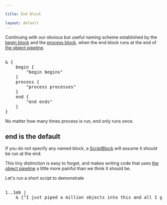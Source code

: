 ```yaml
---

title: End Block

layout: default
---
```


Continuing with our obvious but useful naming scheme established by the [begin block](/PowerShell/ScriptBlock/Begin-Block) and the [process block](/PowerShell/ScriptBlock/Process-Block), when the end block runs at the end of [the object pipeline](/PowerShell/Concepts/The-Object-Pipeline).

<pre><br/><span class='Magenta'>&</span>&nbsp;<span class='Magenta'>{</span><br/>&nbsp;&nbsp;&nbsp;&nbsp;<span class='Verbose'>begin</span>&nbsp;<span class='Magenta'>{</span><br/>&nbsp;&nbsp;&nbsp;&nbsp;&nbsp;&nbsp;&nbsp;&nbsp;<span class='Verbose'>"begin begins"</span><br/>&nbsp;&nbsp;&nbsp;&nbsp;<span class='Magenta'>}</span><br/>&nbsp;&nbsp;&nbsp;&nbsp;<span class='Verbose'>process</span>&nbsp;<span class='Magenta'>{</span><br/>&nbsp;&nbsp;&nbsp;&nbsp;&nbsp;&nbsp;&nbsp;&nbsp;<span class='Verbose'>"process processes"</span><br/>&nbsp;&nbsp;&nbsp;&nbsp;<span class='Magenta'>}</span><br/>&nbsp;&nbsp;&nbsp;&nbsp;<span class='Verbose'>end</span>&nbsp;<span class='Magenta'>{</span><br/>&nbsp;&nbsp;&nbsp;&nbsp;&nbsp;&nbsp;&nbsp;&nbsp;<span class='Verbose'>"end ends"</span><br/>&nbsp;&nbsp;&nbsp;&nbsp;<span class='Magenta'>}</span><br/><span class='Magenta'>}</span><br/></pre>

No matter how many times process is run, end only runs once.

## end is the default

If you do not specify any named block, a [ScriptBlock](/PowerShell/ScriptBlock) will assume it should be run at the end.

This tiny distinction is easy to forget, and makes writing code that uses [the object pipeline](/PowerShell/Concepts/The-Object-Pipeline) a little more painful than we think it should be.

Let's run a short script to demonstrate

<pre><br/><span class='Output'>1</span><span class='Magenta'>..</span><span class='Output'>1mb</span>&nbsp;<span class='Magenta'>|</span>&nbsp;<br/>&nbsp;&nbsp;&nbsp;&nbsp;<span class='Magenta'>&</span>&nbsp;<span class='Magenta'>{</span><span class='Verbose'>"I just piped a million objects into this and all I got was this stupid message"</span><span class='Magenta'>}</span><br/></pre>
